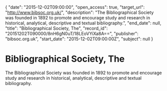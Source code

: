 {
  "date": "2015-12-02T09:00:00", 
  "open_access": true, 
  "target_url": "http://www.bibsoc.org.uk/", 
  "description": "The Bibliographical Society was founded in 1892 to promote and encourage study and research in historical, analytical, descriptive and textual bibliography.", 
  "end_date": null, 
  "title": "Bibliographical Society, The", 
  "record_id": "20151202T090000/8nH6gN0uT/18LEoVYiXa8A==", 
  "publisher": "bibsoc.org.uk", 
  "start_date": "2015-12-02T09:00:00Z", 
  "subject": null
}

# Bibliographical Society, The

The Bibliographical Society was founded in 1892 to promote and encourage study and research in historical, analytical, descriptive and textual bibliography.